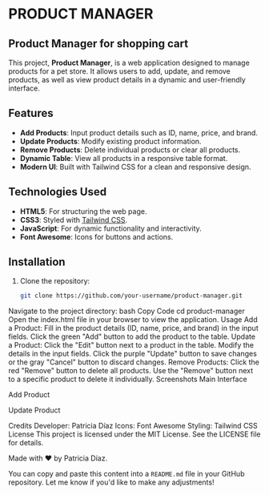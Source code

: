 # PRODUCT MANAGER 
## Product Manager for shopping cart

This project, **Product Manager**, is a web application designed to manage products for a pet store. It allows users to add, update, and remove products, as well as view product details in a dynamic and user-friendly interface.

## Features

- **Add Products**: Input product details such as ID, name, price, and brand.
- **Update Products**: Modify existing product information.
- **Remove Products**: Delete individual products or clear all products.
- **Dynamic Table**: View all products in a responsive table format.
- **Modern UI**: Built with Tailwind CSS for a clean and responsive design.

## Technologies Used

- **HTML5**: For structuring the web page.
- **CSS3**: Styled with [Tailwind CSS](https://tailwindcss.com/).
- **JavaScript**: For dynamic functionality and interactivity.
- **Font Awesome**: Icons for buttons and actions.

## Installation

1. Clone the repository:
   ```bash
   git clone https://github.com/your-username/product-manager.git
Navigate to the project directory:
bash
Copy Code
cd product-manager
Open the index.html file in your browser to view the application.
Usage
Add a Product:
Fill in the product details (ID, name, price, and brand) in the input fields.
Click the green "Add" button to add the product to the table.
Update a Product:
Click the "Edit" button next to a product in the table.
Modify the details in the input fields.
Click the purple "Update" button to save changes or the gray "Cancel" button to discard changes.
Remove Products:
Click the red "Remove" button to delete all products.
Use the "Remove" button next to a specific product to delete it individually.
Screenshots
Main Interface


Add Product


Update Product


Credits
Developer: Patricia Díaz
Icons: Font Awesome
Styling: Tailwind CSS
License
This project is licensed under the MIT License. See the LICENSE file for details.

Made with ♥ by Patricia Díaz.


You can copy and paste this content into a `README.md` file in your GitHub repository. Let me know if you'd like to make any adjustments!